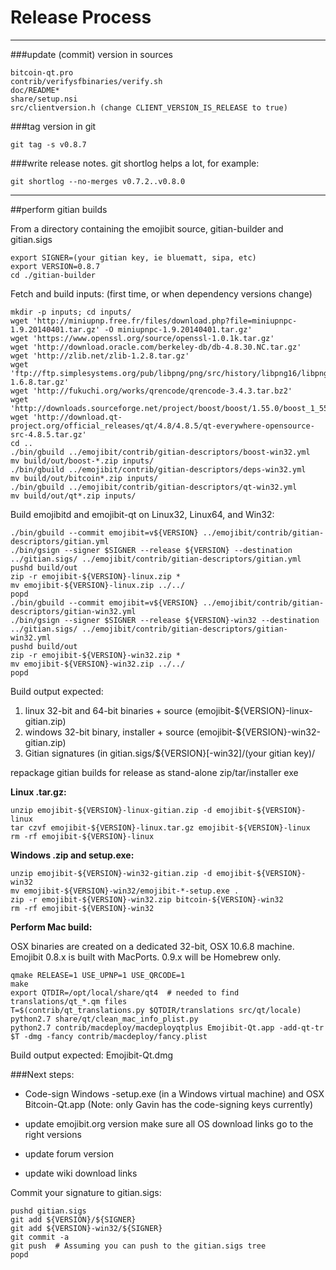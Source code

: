 Release Process
====================

* * *

###update (commit) version in sources


	bitcoin-qt.pro
	contrib/verifysfbinaries/verify.sh
	doc/README*
	share/setup.nsi
	src/clientversion.h (change CLIENT_VERSION_IS_RELEASE to true)

###tag version in git

	git tag -s v0.8.7

###write release notes. git shortlog helps a lot, for example:

	git shortlog --no-merges v0.7.2..v0.8.0

* * *

##perform gitian builds

 From a directory containing the emojibit source, gitian-builder and gitian.sigs
  
	export SIGNER=(your gitian key, ie bluematt, sipa, etc)
	export VERSION=0.8.7
	cd ./gitian-builder

 Fetch and build inputs: (first time, or when dependency versions change)

	mkdir -p inputs; cd inputs/
	wget 'http://miniupnp.free.fr/files/download.php?file=miniupnpc-1.9.20140401.tar.gz' -O miniupnpc-1.9.20140401.tar.gz'
	wget 'https://www.openssl.org/source/openssl-1.0.1k.tar.gz'
	wget 'http://download.oracle.com/berkeley-db/db-4.8.30.NC.tar.gz'
	wget 'http://zlib.net/zlib-1.2.8.tar.gz'
	wget 'ftp://ftp.simplesystems.org/pub/libpng/png/src/history/libpng16/libpng-1.6.8.tar.gz'
	wget 'http://fukuchi.org/works/qrencode/qrencode-3.4.3.tar.bz2'
	wget 'http://downloads.sourceforge.net/project/boost/boost/1.55.0/boost_1_55_0.tar.bz2'
	wget 'http://download.qt-project.org/official_releases/qt/4.8/4.8.5/qt-everywhere-opensource-src-4.8.5.tar.gz'
	cd ..
	./bin/gbuild ../emojibit/contrib/gitian-descriptors/boost-win32.yml
	mv build/out/boost-*.zip inputs/
	./bin/gbuild ../emojibit/contrib/gitian-descriptors/deps-win32.yml
	mv build/out/bitcoin*.zip inputs/
	./bin/gbuild ../emojibit/contrib/gitian-descriptors/qt-win32.yml
	mv build/out/qt*.zip inputs/

 Build emojibitd and emojibit-qt on Linux32, Linux64, and Win32:
  
	./bin/gbuild --commit emojibit=v${VERSION} ../emojibit/contrib/gitian-descriptors/gitian.yml
	./bin/gsign --signer $SIGNER --release ${VERSION} --destination ../gitian.sigs/ ../emojibit/contrib/gitian-descriptors/gitian.yml
	pushd build/out
	zip -r emojibit-${VERSION}-linux.zip *
	mv emojibit-${VERSION}-linux.zip ../../
	popd
	./bin/gbuild --commit emojibit=v${VERSION} ../emojibit/contrib/gitian-descriptors/gitian-win32.yml
	./bin/gsign --signer $SIGNER --release ${VERSION}-win32 --destination ../gitian.sigs/ ../emojibit/contrib/gitian-descriptors/gitian-win32.yml
	pushd build/out
	zip -r emojibit-${VERSION}-win32.zip *
	mv emojibit-${VERSION}-win32.zip ../../
	popd

  Build output expected:

  1. linux 32-bit and 64-bit binaries + source (emojibit-${VERSION}-linux-gitian.zip)
  2. windows 32-bit binary, installer + source (emojibit-${VERSION}-win32-gitian.zip)
  3. Gitian signatures (in gitian.sigs/${VERSION}[-win32]/(your gitian key)/

repackage gitian builds for release as stand-alone zip/tar/installer exe

**Linux .tar.gz:**

	unzip emojibit-${VERSION}-linux-gitian.zip -d emojibit-${VERSION}-linux
	tar czvf emojibit-${VERSION}-linux.tar.gz emojibit-${VERSION}-linux
	rm -rf emojibit-${VERSION}-linux

**Windows .zip and setup.exe:**

	unzip emojibit-${VERSION}-win32-gitian.zip -d emojibit-${VERSION}-win32
	mv emojibit-${VERSION}-win32/emojibit-*-setup.exe .
	zip -r emojibit-${VERSION}-win32.zip bitcoin-${VERSION}-win32
	rm -rf emojibit-${VERSION}-win32

**Perform Mac build:**

  OSX binaries are created on a dedicated 32-bit, OSX 10.6.8 machine.
  Emojibit 0.8.x is built with MacPorts.  0.9.x will be Homebrew only.

	qmake RELEASE=1 USE_UPNP=1 USE_QRCODE=1
	make
	export QTDIR=/opt/local/share/qt4  # needed to find translations/qt_*.qm files
	T=$(contrib/qt_translations.py $QTDIR/translations src/qt/locale)
	python2.7 share/qt/clean_mac_info_plist.py
	python2.7 contrib/macdeploy/macdeployqtplus Emojibit-Qt.app -add-qt-tr $T -dmg -fancy contrib/macdeploy/fancy.plist

 Build output expected: Emojibit-Qt.dmg

###Next steps:

* Code-sign Windows -setup.exe (in a Windows virtual machine) and
  OSX Bitcoin-Qt.app (Note: only Gavin has the code-signing keys currently)

* update emojibit.org version
  make sure all OS download links go to the right versions

* update forum version

* update wiki download links

Commit your signature to gitian.sigs:

	pushd gitian.sigs
	git add ${VERSION}/${SIGNER}
	git add ${VERSION}-win32/${SIGNER}
	git commit -a
	git push  # Assuming you can push to the gitian.sigs tree
	popd


